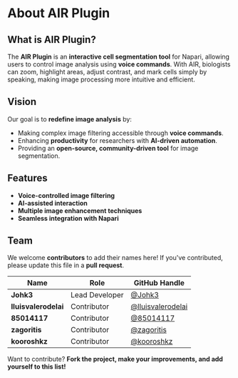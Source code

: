 # About AIR Plugin

## What is AIR Plugin?

The **AIR Plugin** is an **interactive cell segmentation tool** for Napari, allowing users to control image analysis using **voice commands**. With AIR, biologists can zoom, highlight areas, adjust contrast, and mark cells simply by speaking, making image processing more intuitive and efficient.

## Vision

Our goal is to **redefine image analysis** by:
- Making complex image filtering accessible through **voice commands**.
- Enhancing **productivity** for researchers with **AI-driven automation**.
- Providing an **open-source, community-driven tool** for image segmentation.

## Features

- **Voice-controlled image filtering**
- **AI-assisted interaction**
- **Multiple image enhancement techniques**
- **Seamless integration with Napari**

## Team

We welcome **contributors** to add their names here! If you've contributed, please update this file in a **pull request**. 

| Name                  | Role                          | GitHub Handle |
|-----------------------|-----------------------------|--------------|
| **Johk3**            | Lead Developer               | [@Johk3](https://github.com/Johk3) |
| **lluisvalerodelai**  | Contributor                  | [@lluisvalerodelai](https://github.com/lluisvalerodelai) |
| **85014117**         | Contributor                  | [@85014117](https://github.com/85014117) |
| **zagoritis**        | Contributor                  | [@zagoritis](https://github.com/zagoritis) |
| **kooroshkz**        | Contributor                  | [@kooroshkz](https://github.com/kooroshkz) |

Want to contribute? **Fork the project, make your improvements, and add yourself to this list!** 